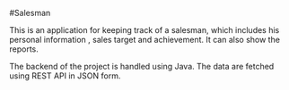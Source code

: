 #Salesman

This is an application for keeping track of a salesman, which includes his personal information , sales target and achievement. It can also show the reports.

The backend of the project is handled using Java. The data are fetched using REST API in JSON form.
